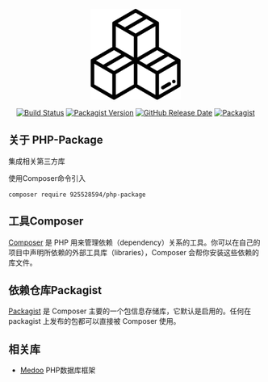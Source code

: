 <p align="center"><a href="https://github.com/925528594/php-package"><img src="https://github.com/925528594/php-package/raw/master/box.png" width="180"></a></p>

<p align="center">
<a href="https://travis-ci.org/github/925528594"><img src="https://travis-ci.org/925528594/php-package.svg" alt="Build Status"></a>
<a href="https://packagist.org/packages/925528594/php-package"><img src="https://img.shields.io/packagist/v/925528594/php-package" alt="Packagist Version"></a>
<a href="https://github.com/925528594/php-package"><img src="https://img.shields.io/github/release-date/925528594/php-package" alt="GitHub Release Date"></a>
<a href="https://github.com/925528594/php-package"><img src="https://img.shields.io/packagist/l/925528594/php-package" alt="Packagist"></a>
</p>

## 关于 PHP-Package
集成相关第三方库

使用Composer命令引入
```
composer require 925528594/php-package
```

## 工具Composer
[Composer](https://www.phpcomposer.com/ "php依赖仓库管理工具") 是 PHP 用来管理依赖（dependency）关系的工具。你可以在自己的项目中声明所依赖的外部工具库（libraries），Composer 会帮你安装这些依赖的库文件。


## 依赖仓库Packagist
[Packagist](https://packagist.org/ "composer依赖仓库") 是 Composer 主要的一个包信息存储库，它默认是启用的。任何在 packagist 上发布的包都可以直接被 Composer 使用。

## 相关库
* [Medoo](https://github.com/catfan/Medoo) PHP数据库框架
